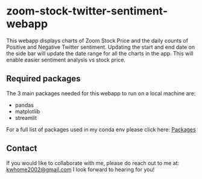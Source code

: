 # zoom-stock-twitter-sentiment-webapp

This webapp displays charts of Zoom Stock Price and the daily counts of Positive and Negative Twitter sentiment. Updating the start and end date on the side bar will update the date range for all the charts in the app. This will enable easier sentiment analysis vs stock price.


## Required packages

The 3 main packages needed for this webapp to run on a local machine are:
- pandas
- matplotlib
- streamlit

For a full list of packages used in my conda env please click here: 
[Packages](requirements.txt)

## Contact
If you would like to collaborate with me, please do reach out to me at: [kwhome2002@gmail.com](kwhome2002@gmail.com) I look forward to hearing for you! 